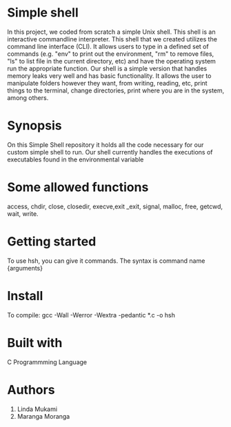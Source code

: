# Simple shell
In this project, we coded from scratch a simple Unix shell. This shell is an interactive commandline interpreter. This shell that we created utilizes the command line interface (CLI). It allows users to type in a defined set of commands (e.g. "env" to print out the environment, "rm" to remove files, "ls" to list file in the current directory, etc) and have the operating system run the appropriate function. Our shell is a simple version that handles memory leaks very well and has basic functionality. It allows the user to manipulate folders however they want, from writing, reading, etc, print things to the terminal, change directories, print where you are in the system, among others.

# Synopsis
On this Simple Shell repository it holds all the code necessary for our custom simple shell to run. Our shell currently handles the executions of executables found in the environmental variable

# Some allowed functions
access, chdir, close, closedir, execve,exit _exit, signal, malloc, free, getcwd, wait, write.


# Getting started
To use hsh, you can give it commands. The syntax is command name {arguments}

# Install
To compile: gcc -Wall -Werror -Wextra -pedantic *.c -o hsh

# Built with
 C Programmming Language

# Authors
1. Linda Mukami
2. Maranga Moranga

